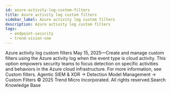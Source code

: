 ```yaml
---
id: azure-activity-log-custom-filters
title: Azure activity log custom filters
sidebar_label: Azure activity log custom filters
description: Azure activity log custom filters
tags:
  - endpoint-security
  - trend-vision-one
---
```


 Azure activity log custom filters May 15, 2025—Create and manage custom filters using the Azure activity log when the event type is cloud activity. This option empowers security teams to focus detection on specific activities and behaviors in the Azure cloud infrastructure. For more information, see Custom filters. Agentic SIEM & XDR → Detection Model Management → Custom Filters © 2025 Trend Micro Incorporated. All rights reserved.Search Knowledge Base